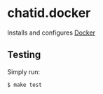 # chatid.docker

Installs and configures [Docker](https://www.docker.com/)

## Testing

Simply run:

    $ make test
